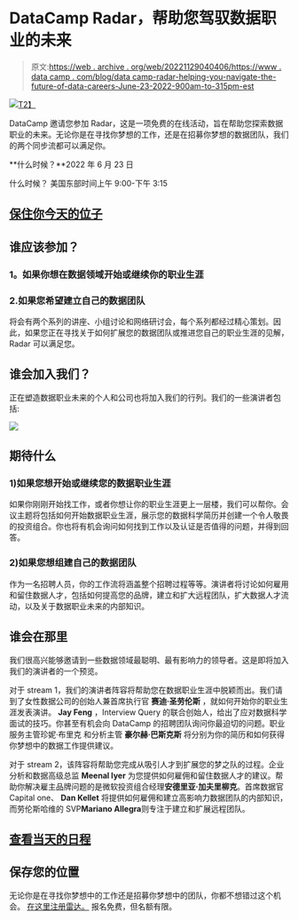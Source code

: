 # DataCamp Radar，帮助您驾驭数据职业的未来

> 原文:[https://web . archive . org/web/20221129040406/https://www . data camp . com/blog/data camp-radar-helping-you-navigate-the-future-of-data-careers-June-23-2022-900am-to-315pm-est](https://web.archive.org/web/20221129040406/https://www.datacamp.com/blog/datacamp-radar-helping-you-navigate-the-future-of-data-careers-june-23rd-2022-900am-to-315pm-est)

[![](../Images/8e3b1f015e11105d694b019034f79d57.png)T2】](https://web.archive.org/web/20221212140052/http://events.datacamp.com/radar)

DataCamp 邀请您参加 Radar，这是一项免费的在线活动，旨在帮助您探索数据职业的未来。无论你是在寻找你梦想的工作，还是在招募你梦想的数据团队，我们的两个同步流都可以满足你。

**什么时候？**2022 年 6 月 23 日

什么时候？ 美国东部时间上午 9:00-下午 3:15

## [保住你今天的位子](https://web.archive.org/web/20221212140052/http://events.datacamp.com/radar)

## 谁应该参加？

###   **1。如果你想在数据领域开始或继续你的职业生涯**

### 2.如果您希望建立自己的数据团队

将会有两个系列的讲座、小组讨论和网络研讨会，每个系列都经过精心策划。因此，如果您正在寻找关于如何扩展您的数据团队或推进您自己的职业生涯的见解，Radar 可以满足您。

## 谁会加入我们？

正在塑造数据职业未来的个人和公司也将加入我们的行列。我们的一些演讲者包括:

![](../Images/861b14843a3b222c4e98feb23b3b4773.png)

## **期待什么**

### 1)如果您想开始或继续您的数据职业生涯

如果你刚刚开始找工作，或者你想让你的职业生涯更上一层楼，我们可以帮你。会议主题将包括如何开始数据职业生涯，展示您的数据科学简历并创建一个令人敬畏的投资组合。你也将有机会询问如何找到工作以及认证是否值得的问题，并得到回答。

### 2)如果您想组建自己的数据团队

作为一名招聘人员，你的工作流将涵盖整个招聘过程等等。演讲者将讨论如何雇用和留住数据人才，包括如何提高您的品牌，建立和扩大远程团队，扩大数据人才流动，以及关于数据职业未来的内部知识。

## 谁会在那里

我们很高兴能够邀请到一些数据领域最聪明、最有影响力的领导者。这是即将加入我们的演讲者的一个预览。

对于 stream 1，我们的演讲者阵容将帮助您在数据职业生涯中脱颖而出。我们请到了女性数据公司的创始人兼首席执行官 **赛迪·圣劳伦斯** ，就如何开始你的职业生涯发表演讲。 **Jay Feng** ，Interview Query 的联合创始人，给出了应对数据科学面试的技巧。你甚至有机会向 DataCamp 的招聘团队询问你最迫切的问题。职业服务主管珍妮·布里克 和分析主管 **豪尔赫·巴斯克斯** 将分别为你的简历和如何获得你梦想中的数据工作提供建议。

 对于 stream 2，该阵容将帮助您完成从吸引人才到扩展您的梦之队的过程。企业分析和数据高级总监 **Meenal Iyer** 为您提供如何雇佣和留住数据人才的建议。帮助你解决雇主品牌问题的是微软投资组合经理**安德里亚·加夫里柳克**。首席数据官 Capital one、 **Dan Kellet** 将提供如何雇佣和建立高影响力数据团队的内部知识，而劳伦斯哈维的 SVP**Mariano Allegra**则专注于建立和扩展远程团队。

## [查看当天的日程](https://web.archive.org/web/20221212140052/http://events.datacamp.com/radar)

## **保存您的位置**

无论你是在寻找你梦想中的工作还是招募你梦想中的团队，你都不想错过这个机会。 [在这里注册雷达。](https://web.archive.org/web/20221212140052/https://events.datacamp.com/radar) 报名免费，但名额有限。